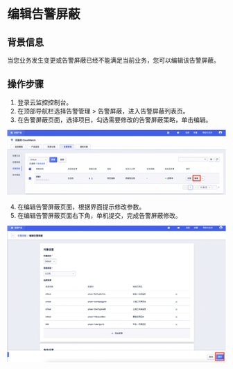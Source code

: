 # 编辑告警屏蔽

## 背景信息
当您业务发生变更或告警屏蔽已经不能满足当前业务，您可以编辑该告警屏蔽。

## 操作步骤
1. 登录云监控控制台。
2. 在顶部导航栏选择告警管理  > 告警屏蔽，进入告警屏蔽列表页。
3. 在告警屏蔽页面，选择项目，勾选需要修改的告警屏蔽策略，单击编辑。

![Image text](https://github.com/UCloudDoc-Team/cloudwatch/blob/master/images/%E7%BC%96%E8%BE%91%E5%91%8A%E8%AD%A6%E5%B1%8F%E8%94%BD1.png)

4. 在编辑告警屏蔽页面，根据界面提示修改参数。
5. 在编辑告警屏蔽页面右下角，单机提交，完成告警屏蔽修改。

![Image text](https://github.com/UCloudDoc-Team/cloudwatch/blob/master/images/%E7%BC%96%E8%BE%91%E5%91%8A%E8%AD%A6%E5%B1%8F%E8%94%BD2.png)
